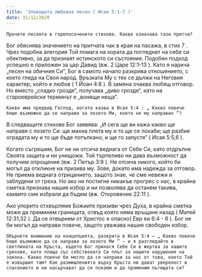 ```yaml
---
title: 'Зловещата любовна песен ( Исая 5:1-7 )'
date: 31/12/2020
---
```


`Прочете песента в горепосочените стихове. Какво означава тази притча?`

Бог обяснява значението на притчата чак в края на пасажа, в стих 7 . Чрез подобна алегория Той помага на хората да погледнат на себе си обективно, за да признаят истинското си състояние. Подобен подход успешно е приложен за цар Давид (вж. 2 Царе 12:1-13 ). Като я нарича „песен на обичния Си“, Бог в самото начало разкрива отношението, с което гледа на Своя народ. Връзката Му с тях се дължи на Неговия характер, който е любов ( 1 Йоан 4:8 ). В замяна очаква любящ отговор. Но вместо „сладко грозде“, получава „диво грозде“, като на староеврейски терминът е „вонящи неща“.

`Какво има предвид Господ, когато казва в Исая 5:4 : „ Какво повече беше възможно да се направи за лозето Ми, което не му направих “?`

В следващите стихове Бог заявява: „И сега ще ви кажа какво ще направя с лозето Си: ще махна плета му и то ще се похаби; ще разбия оградата му и то ще бъде потъпкано; и ще го запустя“ ( Исая 5:5,6 ).

Когато съгрешим, Бог не ни отсича веднага от Себе Си, като отдръпне Своята защита и ни унищожи. Той търпеливо ни дава възможност да получим опрощение (вж. 2 Петър 3:9 ). Не отсича никого, който би могъл да откликне на призива му. Зове, докато има надежда за отговор. Не приема веднага отрицанието, защото знае, че сме невежи и заблудени от греха. Но ако не постигне никакъв прогрес с нас, в крайна сметка признава нашия избор и ни позволява да останем такива, каквито сме избрали да бъдем (вж. Откровение 22:11 ).

Ако упорито отхвърляме Божиите призиви чрез Духа, в крайна сметка може да преминем границата, отвъд която няма връщане назад ( Матей 12:31,32 ). Да се ​​отвърнем от Христос е опасно( Евр еи 6:4 - 6 ). Бог не би могъл да направи повече, защото уважава нашия свободен избор.

`Обърнете внимание на концепцията, разкрита в Исая 5:4 – „ Какво повече беше възможно да се направи за лозето Ми ” – и я разгледайте в светлината на Кръста, където Бог принася Себе Си в жертва за нашите грехове, като плаща със собствената Си плът за нашите нарушения на закона. Какво повече би могло да се направи за нас от това, което Той е извършил там? Как размишленията върху Кръста ни дават увереност в спасението и ни насърчават да се покаем и да променим пътищата си?`